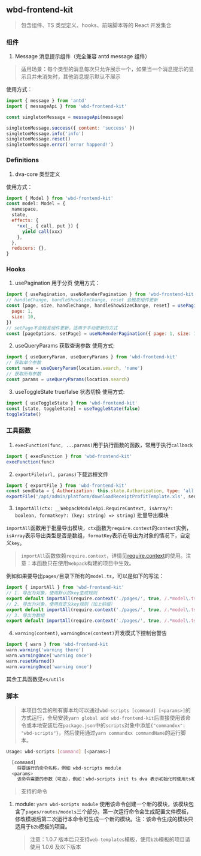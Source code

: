 ## wbd-frontend-kit

> 包含组件、TS 类型定义、hooks、前端脚本等的 React 开发集合

### 组件

1. Message 消息提示组件（完全兼容 antd message 组件）

> 适用场景：每个类型的消息每次只允许展示一个，如果当一个消息提示的显示且并未消失时，其他消息提示默认不展示

使用方式：

```js
import { message } from 'antd'
import { messageApi } from 'wbd-frontend-kit'

const singletonMessage = messageApi(message)

singletonMessage.success({ content: 'success' })
singletonMessage.info('info')
singletonMessage.reset()
singletonMessage.error('error happend!')
```

### Definitions

1. dva-core 类型定义

使用方式：

```js
import { Model } from 'wbd-frontend-kit'
const model: Model = {
  namespace,
  state,
  effects: {
    *xx(_, { call, put }) {
      yield call(xxx)
    },
  },
  reducers: {},
}
```

### Hooks

1. usePagination 用于分页
   使用方式：

```js
import { usePagination, useNoRenderPagination } from 'wbd-frontend-kit'
// handleChange, handleShowSizeChange, reset 会触发组件更新
const [page, size, handleChange, handleShowSizeChange, reset] = usePagination({
  page: 1,
  size: 10,
})
// setPage不会触发组件更新，适用于手动更新的方式
const [pageOptions, setPage] = useNoRenderPagination({ page: 1, size: 10 })
```

2. useQueryParams 获取查询参数
   使用方式:

```js
import { useQueryParam, useQueryParams } from 'wbd-frontend-kit'
// 获取单个参数
const name = useQueryParam(location.search, 'name')
// 获取所有参数
const params = useQueryParams(location.search)
```

3. useToggleState true/false 状态切换
   使用方式:

```js
import { useToggleState } from 'wbd-frontend-kit'
const [state, toggleState] = useToggleState(false)
toggleState()
```

### 工具函数

1. `execFunction(func, ...params)`用于执行函数的函数，常用于执行`callback`

```js
import { execFunction } from 'wbd-frontend-kit'
execFunction(func)
```

2. `exportFile(url, params)`下载远程文件

```js
import { exportFile } from 'wbd-frontend-kit'
const sendData = { Authorization: this.state.Authorization, type: 'all' }
exportFile('/api/admin/platform/downloadReceiptProfitTemplate.xls', sendData)
```

3. `importAll(ctx: __WebpackModuleApi.RequireContext, isArray?: boolean, formatkey?: (key: string) => string)` 批量导出模块

`importAll`函数用于批量导出模块，`ctx`函数为`require.context`的`context`实例，`isArray`表示导出类型是否是数组，`formatKey`表示在导出为对象的情况下，自定义`key`。

> `importAll`函数依赖`require.context`，详情见[require.context](https://webpack.js.org/guides/dependency-management/#requirecontext)的使用。注意：本函数只在使用`Webpack`构建的项目中生效。

例如如果要导出`pages/`目录下所有的`model.ts`，可以是如下的写法：

```js
import { importAll } from 'wbd-frontend-kit'
// 1. 导出为对象，使用默认的key生成规则
export default importAll(require.context('./pages/', true, /.*model\.ts$/))
// 2. 导出为对象，使用自定义key规则（加上前缀）
export default importAll(require.context('./pages/', true, /.*model\.ts$/), false, (key) => `prefix-${key}`)
// 3. 导出为数组
export default importAll(require.context('./pages/', true, /.*model\.ts$/), true)
```

4. `warning(content)`, `warningOnce(content)`开发模式下控制台警告

```js
import { warn } from 'wbd-frontend-kit
warn.warning('warning there')
warn.warningOnce('warning once')
warn.resetWarned()
warn.warningOnce('warning once')
```

其余工具函数见`es/utils`

### 脚本

> 本项目包含的所有脚本均可以通过`wbd-scripts [command] [<params>]`的方式运行，全局安装`yarn global add wbd-frontend-kit`后直接使用该命令或本地安装后在`package.json`中的`scripts`对象中添加`{"commandxx": "wbd-scripts"}`，然后使用通过`yarn commandxx commandName`的运行脚本。

```bash
Usage: wbd-scripts [command] [<params>]

  [command]
    将要运行的命令名称，例如 wbd-scripts module
  <params>
    该命令需要的参数（可选），例如：wbd-scripts init ts dva 表示初始化时使用ts和dva
```

> 支持的命令

1. module: `yarn wbd-scripts module`
   使用该命令创建一个新的模块，该模块包含了`pages/routes/models`三个部分。第一次运行命令会生成配置文件模板，修改模板后第二次运行本命令可生成一个新的模块。注：该命令生成的模块只适用于`b2b`模板的项目。
   > 注意：1.0.7 版本后只支持`web-templates`模板，使用`b2b`模板的项目请使用 1.0.6 及以下版本
